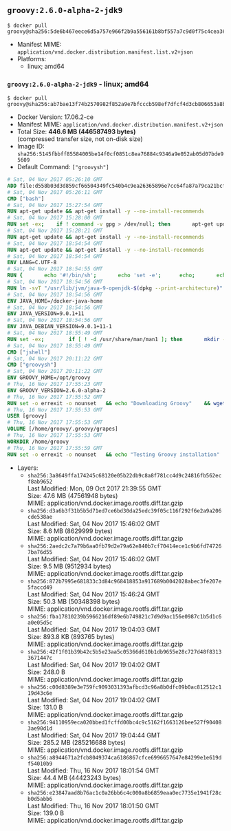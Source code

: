 ## `groovy:2.6.0-alpha-2-jdk9`

```console
$ docker pull groovy@sha256:5de6b467eece6d5a757e966f2b9a556161b8bf557a7c9d0f75c4cea36371a1a5
```

-	Manifest MIME: `application/vnd.docker.distribution.manifest.list.v2+json`
-	Platforms:
	-	linux; amd64

### `groovy:2.6.0-alpha-2-jdk9` - linux; amd64

```console
$ docker pull groovy@sha256:ab7bae13f74b2570982f852a9e7bfcccb598ef7dfcf4d3cb806653a8b93f4037
```

-	Docker Version: 17.06.2-ce
-	Manifest MIME: `application/vnd.docker.distribution.manifest.v2+json`
-	Total Size: **446.6 MB (446587493 bytes)**  
	(compressed transfer size, not on-disk size)
-	Image ID: `sha256:5145fbbff85584005be14f0cf0851c8ea76884c9346a9e052ab05d07bde95609`
-	Default Command: `["groovysh"]`

```dockerfile
# Sat, 04 Nov 2017 05:26:10 GMT
ADD file:d558b03d3d859cf66504349fc540b4c9ea26365896e7cc64fa87a79ca21bcf78 in / 
# Sat, 04 Nov 2017 05:26:11 GMT
CMD ["bash"]
# Sat, 04 Nov 2017 15:27:54 GMT
RUN apt-get update && apt-get install -y --no-install-recommends 		ca-certificates 		curl 		wget 	&& rm -rf /var/lib/apt/lists/*
# Sat, 04 Nov 2017 15:28:00 GMT
RUN set -ex; 	if ! command -v gpg > /dev/null; then 		apt-get update; 		apt-get install -y --no-install-recommends 			gnupg 			dirmngr 		; 		rm -rf /var/lib/apt/lists/*; 	fi
# Sat, 04 Nov 2017 15:28:21 GMT
RUN apt-get update && apt-get install -y --no-install-recommends 		git 		mercurial 		openssh-client 		subversion 				procps 	&& rm -rf /var/lib/apt/lists/*
# Sat, 04 Nov 2017 18:54:54 GMT
RUN apt-get update && apt-get install -y --no-install-recommends 		bzip2 		unzip 		xz-utils 	&& rm -rf /var/lib/apt/lists/*
# Sat, 04 Nov 2017 18:54:54 GMT
ENV LANG=C.UTF-8
# Sat, 04 Nov 2017 18:54:55 GMT
RUN { 		echo '#!/bin/sh'; 		echo 'set -e'; 		echo; 		echo 'dirname "$(dirname "$(readlink -f "$(which javac || which java)")")"'; 	} > /usr/local/bin/docker-java-home 	&& chmod +x /usr/local/bin/docker-java-home
# Sat, 04 Nov 2017 18:54:56 GMT
RUN ln -svT "/usr/lib/jvm/java-9-openjdk-$(dpkg --print-architecture)" /docker-java-home
# Sat, 04 Nov 2017 18:54:56 GMT
ENV JAVA_HOME=/docker-java-home
# Sat, 04 Nov 2017 18:54:56 GMT
ENV JAVA_VERSION=9.0.1+11
# Sat, 04 Nov 2017 18:54:56 GMT
ENV JAVA_DEBIAN_VERSION=9.0.1+11-1
# Sat, 04 Nov 2017 18:55:49 GMT
RUN set -ex; 		if [ ! -d /usr/share/man/man1 ]; then 		mkdir -p /usr/share/man/man1; 	fi; 		apt-get update; 	apt-get install -y 		openjdk-9-jdk="$JAVA_DEBIAN_VERSION" 	; 	rm -rf /var/lib/apt/lists/*; 		[ "$(readlink -f "$JAVA_HOME")" = "$(docker-java-home)" ]; 		update-alternatives --get-selections | awk -v home="$(readlink -f "$JAVA_HOME")" 'index($3, home) == 1 { $2 = "manual"; print | "update-alternatives --set-selections" }'; 	update-alternatives --query java | grep -q 'Status: manual'
# Sat, 04 Nov 2017 18:55:49 GMT
CMD ["jshell"]
# Sat, 04 Nov 2017 20:11:22 GMT
CMD ["groovysh"]
# Sat, 04 Nov 2017 20:11:22 GMT
ENV GROOVY_HOME=/opt/groovy
# Thu, 16 Nov 2017 17:55:23 GMT
ENV GROOVY_VERSION=2.6.0-alpha-2
# Thu, 16 Nov 2017 17:55:52 GMT
RUN set -o errexit -o nounset 	&& echo "Downloading Groovy" 	&& wget --no-verbose --output-document=groovy.zip "https://dist.apache.org/repos/dist/release/groovy/${GROOVY_VERSION}/distribution/apache-groovy-binary-${GROOVY_VERSION}.zip" 		&& echo "Installing build dependencies" 	&& apt-get update 	&& apt-get update && apt-get install --yes --no-install-recommends 		dirmngr 		gnupg 	&& rm --recursive --force /var/lib/apt/lists/* 		&& echo "Importing keys listed in http://www.apache.org/dist/groovy/KEYS from key server" 	&& export GNUPGHOME="$(mktemp -d)" 	&& for key in 		"7FAA0F2206DE228F0DB01AD741321490758AAD6F" 		"331224E1D7BE883D16E8A685825C06C827AF6B66" 		"34441E504A937F43EB0DAEF96A65176A0FB1CD0B" 		"9A810E3B766E089FFB27C70F11B595CEDC4AEBB5" 		"81CABC23EECA0790E8989B361FF96E10F0E13706" 	; do 		for server in 			"ha.pool.sks-keyservers.net" 			"hkp://p80.pool.sks-keyservers.net:80" 			"pgp.mit.edu" 		; do 			echo "  Trying ${server}"; 			if gpg --keyserver "${server}" --recv-keys "${key}"; then 				break; 			fi; 		done; 	done; 	if [ $(gpg --list-keys | grep -c "pub ") -ne 5 ]; then 		echo "ERROR: Failed to fetch GPG keys" >&2; 		exit 1; 	fi 		&& echo "Checking download signature" 	&& wget --no-verbose --output-document=groovy.zip.asc "https://dist.apache.org/repos/dist/release/groovy/${GROOVY_VERSION}/distribution/apache-groovy-binary-${GROOVY_VERSION}.zip.asc" 	&& gpg --batch --verify groovy.zip.asc groovy.zip 	&& rm --recursive --force "${GNUPGHOME}" 	&& rm groovy.zip.asc 		&& echo "Installing Groovy" 	&& unzip groovy.zip 	&& rm groovy.zip 	&& mv "groovy-${GROOVY_VERSION}" "${GROOVY_HOME}/" 	&& ln --symbolic "${GROOVY_HOME}/bin/grape" /usr/bin/grape 	&& ln --symbolic "${GROOVY_HOME}/bin/groovy" /usr/bin/groovy 	&& ln --symbolic "${GROOVY_HOME}/bin/groovyc" /usr/bin/groovyc 	&& ln --symbolic "${GROOVY_HOME}/bin/groovyConsole" /usr/bin/groovyConsole 	&& ln --symbolic "${GROOVY_HOME}/bin/groovydoc" /usr/bin/groovydoc 	&& ln --symbolic "${GROOVY_HOME}/bin/groovysh" /usr/bin/groovysh 	&& ln --symbolic "${GROOVY_HOME}/bin/java2groovy" /usr/bin/java2groovy 		&& echo "Editing startGroovy to include java.xml.bind module" 	&& sed -i 's|startGroovy ( ) {|startGroovy ( ) {\n    JAVA_OPTS="$JAVA_OPTS --add-modules=ALL-SYSTEM"|' "${GROOVY_HOME}/bin/startGroovy" 		&& echo "Cleaning up build dependencies" 	&& echo $(apt-mark showauto) 	&& apt-get remove --yes --purge 		dirmngr 		gnupg 	&& apt-get autoremove --yes --purge 		&& echo "Adding groovy user and group" 	&& groupadd --system --gid 1000 groovy 	&& useradd --system --gid groovy --uid 1000 --shell /bin/bash --create-home groovy 	&& mkdir --parents /home/groovy/.groovy/grapes 	&& chown --recursive groovy:groovy /home/groovy 		&& echo "Symlinking root .groovy to groovy .groovy" 	&& ln -s /home/groovy/.groovy /root/.groovy
# Thu, 16 Nov 2017 17:55:53 GMT
USER [groovy]
# Thu, 16 Nov 2017 17:55:53 GMT
VOLUME [/home/groovy/.groovy/grapes]
# Thu, 16 Nov 2017 17:55:53 GMT
WORKDIR /home/groovy
# Thu, 16 Nov 2017 17:55:59 GMT
RUN set -o errexit -o nounset 	&& echo "Testing Groovy installation" 	&& groovy --version
```

-	Layers:
	-	`sha256:3a8649ffa174245c68120e05b22db9c8a8f781cc4d9c24816fb562ecf8ab9652`  
		Last Modified: Mon, 09 Oct 2017 21:39:55 GMT  
		Size: 47.6 MB (47561948 bytes)  
		MIME: application/vnd.docker.image.rootfs.diff.tar.gzip
	-	`sha256:d3a6b3f31b5b5d71ed7ce6bd30da25edc39f05c116f292f6e2a9a206cde538ae`  
		Last Modified: Sat, 04 Nov 2017 15:46:02 GMT  
		Size: 8.6 MB (8629999 bytes)  
		MIME: application/vnd.docker.image.rootfs.diff.tar.gzip
	-	`sha256:2aedc2c7a79b6aa0fb79d2e79a62e840b7cf70414ece1c9b6fd747267ba76d55`  
		Last Modified: Sat, 04 Nov 2017 15:46:02 GMT  
		Size: 9.5 MB (9512934 bytes)  
		MIME: application/vnd.docker.image.rootfs.diff.tar.gzip
	-	`sha256:872b7995e681833c3d84c968418853a917689b0042028abec3fe207e5faccd49`  
		Last Modified: Sat, 04 Nov 2017 15:46:24 GMT  
		Size: 50.3 MB (50348398 bytes)  
		MIME: application/vnd.docker.image.rootfs.diff.tar.gzip
	-	`sha256:fba17810239b5966216df89e6b749821c7d9d9ac156e0987c1b5d1c6a0e05d5c`  
		Last Modified: Sat, 04 Nov 2017 19:04:03 GMT  
		Size: 893.8 KB (893765 bytes)  
		MIME: application/vnd.docker.image.rootfs.diff.tar.gzip
	-	`sha256:42f1f01b39b42c5b5e23aa5c05366d610b1db9655e28c727d48f83133671447c`  
		Last Modified: Sat, 04 Nov 2017 19:04:02 GMT  
		Size: 248.0 B  
		MIME: application/vnd.docker.image.rootfs.diff.tar.gzip
	-	`sha256:c00d8389e3e759fc9093031393afbcd3c96a8b0dfc09b0ac812512c119d43c6e`  
		Last Modified: Sat, 04 Nov 2017 19:04:02 GMT  
		Size: 131.0 B  
		MIME: application/vnd.docker.image.rootfs.diff.tar.gzip
	-	`sha256:94110959eca020bbed1fcffd00bc4c9c5162f1663126bee527f904083ae90d1d`  
		Last Modified: Sat, 04 Nov 2017 19:04:44 GMT  
		Size: 285.2 MB (285216688 bytes)  
		MIME: application/vnd.docker.image.rootfs.diff.tar.gzip
	-	`sha256:a8944671a2fcb8049374ca6186867cfce6996657647e84299e1e619df54010b9`  
		Last Modified: Thu, 16 Nov 2017 18:01:54 GMT  
		Size: 44.4 MB (44423243 bytes)  
		MIME: application/vnd.docker.image.rootfs.diff.tar.gzip
	-	`sha256:e23847aad8b76ac1c0a26bb6c4c000a8b6859eaa0ec7735e1941f28cb0d5abb6`  
		Last Modified: Thu, 16 Nov 2017 18:01:50 GMT  
		Size: 139.0 B  
		MIME: application/vnd.docker.image.rootfs.diff.tar.gzip
